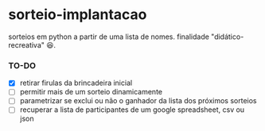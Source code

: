# sorteio-implantacao
sorteios em python a partir de uma lista de nomes. finalidade "didático-recreativa" 😆.

### TO-DO
- [x] retirar firulas da brincadeira inicial
- [ ] permitir mais de um sorteio dinamicamente
- [ ] parametrizar se exclui ou não o ganhador da lista dos próximos sorteios
- [ ] recuperar a lista de participantes de um google spreadsheet, csv ou json
